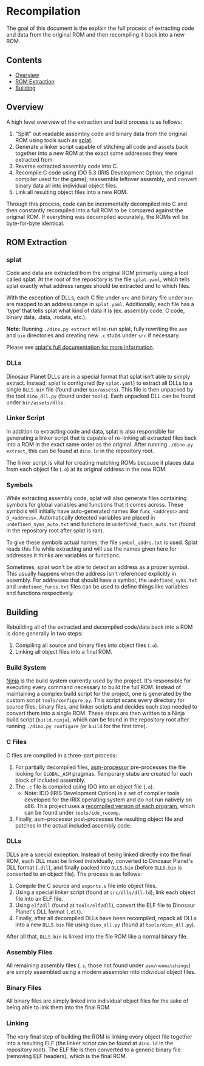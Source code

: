 # Recompilation
The goal of this document is the explain the full process of extracting code and data from the original ROM and then recompiling it back into a new ROM.


## Contents
- [Overview](#overview)
- [ROM Extraction](#rom-extraction)
- [Building](#building)


## Overview
A high level overview of the extraction and build process is as follows:

1. "Split" out readable assembly code and binary data from the original ROM using tools such as [splat](https://github.com/ethteck/splat).
2. Generate a linker script capable of stitching all code and assets back together into a new ROM at the exact same addresses they were extracted from.
3. Reverse extracted assembly code into C.
4. Recompile C code using IDO 5.3 (IRIS Development Option, the original compiler used for the game), reassemble leftover assembly, and convert binary data all into individual object files.
5. Link all resulting object files into a new ROM.

Through this process, code can be incrementally decompiled into C and then constantly recompiled into a full ROM to be compared against the original ROM. If everything was decompiled accurately, the ROMs will be byte-for-byte identical.


## ROM Extraction

### splat
Code and data are extracted from the original ROM primarily using a tool called splat. At the root of the repository is the file `splat.yaml`, which tells splat exactly what address ranges should be extracted and to which files.

With the exception of DLLs, each C file under `src` and binary file under `bin` are mapped to an address range in `splat.yaml`. Additionally, each file has a 'type' that tells splat what kind of data it is (ex. assembly code, C code, binary data, .data, .rodata, etc.).

**Note:** Running `./dino.py extract` will re-run splat, fully rewriting the `asm` and `bin` directories and creating new `.c` stubs under `src` if necessary.

Please see [splat's full documentation for more information](https://github.com/ethteck/splat).

### DLLs
Dinosaur Planet DLLs are in a special format that splat isn't able to simply extract. Instead, splat is configured (by `splat.yaml`) to extract all DLLs to a single `DLLS.bin` file (found under `bin/assets`). This file is then unpacked by the tool `dino_dll.py` (found under `tools`). Each unpacked DLL can be found under `bin/assets/dlls`.

### Linker Script
In addition to extracting code and data, splat is also responsible for generating a linker script that is capable of re-linking all extracted files back into a ROM in the exact same order as the original. After running `./dino.py extract`, this can be found at `dino.ld` in the repository root.

The linker script is vital for creating matching ROMs because it places data from each object file (`.o`) at its original address in the new ROM.

### Symbols
While extracting assembly code, splat will also generate files containing symbols for global variables and functions that it comes across. These symbols will initially have auto-generated names like `func_<address>` and `D_<address>`. Automatically detected variables are placed in `undefined_syms_auto.txt` and functions in `undefined_funcs_auto.txt` (found in the repository root after splat is ran).

To give these symbols actual names, the file `symbol_addrs.txt` is used. Splat reads this file while extracting and will use the names given here for addresses it thinks are variables or functions.

Sometimes, splat won't be able to detect an address as a proper symbol. This usually happens when the address isn't referenced explicitly in assembly. For addresses that should have a symbol, the `undefined_syms.txt` and `undefined_funcs.txt` files can be used to define things like variables and functions respectively.


## Building
Rebuilding all of the extracted and decompiled code/data back into a ROM is done generally in two steps:
1. Compiling all source and binary files into object files (`.o`).
2. Linking all object files into a final ROM.

### Build System
[Ninja](https://ninja-build.org/) is the build system currently used by the project. It's responsible for executing every command necessary to build the full ROM. Instead of maintaining a complex build script for the project, one is generated by the custom script `tools/configure.py`. This script scans every directory for source files, binary files, and linker scripts and decides each step needed to convert them into a single ROM. These steps are then written to a Ninja build script (`build.ninja`), which can be found in the repository root after running `./dino.py configure` (or `build` for the first time).

### C Files
C files are compiled in a three-part process:

1. For partially decompiled files, [asm-processor](https://github.com/simonlindholm/asm-processor) pre-processes the file looking for `GLOBAL_ASM` pragmas. Temporary stubs are created for each block of included assembly.
2. The `.c` file is compiled using IDO into an object file (`.o`).
    - Note: IDO (IRIS Development Option) is a set of compiler tools developed for the IRIX operating system and do not run natively on x86. This project uses a [recompiled version of each program](https://github.com/Emill/ido-static-recomp), which can be found under `tools/ido_recomp`.
3. Finally, asm-processor post-processes the resulting object file and patches in the actual included assembly code.

### DLLs
DLLs are a special exception. Instead of being linked directly into the final ROM, each DLL must be linked individually, converted to Dinosaur Planet's DLL format (`.dll`), and finally packed into `DLLS.bin` (before `DLLS.bin` is converted to an object file). The process is as follows:

1. Compile the C source and `exports.s` file into object files.
2. Using a special linker script (found at `src/dlls/dll.ld`), link each object file into an ELF file.
3. Using `elf2dll` (found at `tools/elf2dll`), convert the ELF file to Dinosaur Planet's DLL format (`.dll`).
4. Finally, after all decompiled DLLs have been recompiled, repack all DLLs into a new `DLLS.bin` file using `dino_dll.py` (found at `tools/dino_dll.py`).

After all that, `DLLS.bin` is linked into the file ROM like a normal binary file.

### Assembly Files
All remaining assembly files (`.s`, those not found under `asm/nonmatchings`) are simply assembled using a modern assembler into individual object files.

### Binary Files
All binary files are simply linked into individual object files for the sake of being able to link them into the final ROM.

### Linking
The very final step of building the ROM is linking every object file together into a resulting ELF (the linker script can be found at `dino.ld` in the repository root). The ELF file is then converted to a generic binary file (removing ELF headers), which is the final ROM. 
